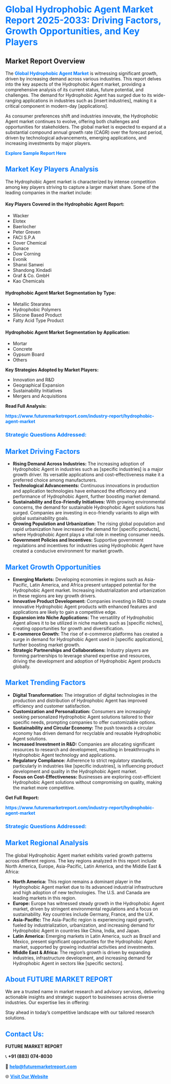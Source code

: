 <h1 style="color: #007BFF;">Global Hydrophobic Agent Market Report 2025-2033: Driving Factors, Growth Opportunities, and Key Players</h1>

<section id="overview">
<h2>Market Report Overview</h2>
<p>The <a href="https://www.futuremarketreport.com/industry-report/hydrophobic-agent-market" style="color: #007BFF; text-decoration: none;"><strong>Global Hydrophobic Agent Market</strong></a> is witnessing significant growth, driven by increasing demand across various industries. This report delves into the key aspects of the Hydrophobic Agent market, providing a comprehensive analysis of its current status, future potential, and challenges. The demand for Hydrophobic Agent has surged due to its wide-ranging applications in industries such as [insert industries], making it a critical component in modern-day [applications].</p>
<p>As consumer preferences shift and industries innovate, the Hydrophobic Agent market continues to evolve, offering both challenges and opportunities for stakeholders. The global market is expected to expand at a substantial compound annual growth rate (CAGR) over the forecast period, driven by technological advancements, emerging applications, and increasing investments by major players.</p>
</section>

<section id="overview">
<p><a href="https://www.futuremarketreport.com/request-sample/reportId=104168" style="color: #007BFF; text-decoration: none;"><strong>Explore Sample Report Here</strong></a></p>
</section>

<section id="key-players">
<h2 style="color: #007BFF;">Market Key Players Analysis</h2>
<p>The Hydrophobic Agent market is characterized by intense competition among key players striving to capture a larger market share. Some of the leading companies in the market include:</p>
<h4>Key Players Covered in the Hydrophobic Agent Report:</h4>
<ul><li>Wacker</li><li>Elotex</li><li>Baerlocher</li><li>Peter Greven</li><li>FACI S.P.A</li><li>Dover Chemical</li><li>Sunace</li><li>Dow Corning</li><li>Evonik</li><li>Shanxi Sanwei</li><li>Shandong Xindadi</li><li>Graf &amp; Co. GmbH</li><li>Kao Chemicals</li></ul>
<h4>Hydrophobic Agent Market Segmentation by Type:</h4>
<ul><li>Metallic Stearates</li><li>Hydrophobic Polymers</li><li>Silicone Based Product</li><li>Fatty Acid Type Product</li></ul>

<h4>Hydrophobic Agent Market Segmentation by Application:</h4>
<ul><li>Mortar</li><li>Concrete</li><li>Gypsum Board</li><li>Others</li></ul>
<p><strong>Key Strategies Adopted by Market Players:</strong></p>
<ul>
<li>Innovation and R&D</li>
<li>Geographical Expansion</li>
<li>Sustainability Initiatives</li>
<li>Mergers and Acquisitions</li>
</ul>
</section>

<section>
<p><strong>Read Full Analysis: </strong></p><a href="https://www.futuremarketreport.com/industry-report/hydrophobic-agent-market" style="color: #007BFF; text-decoration: none;"><strong>https://www.futuremarketreport.com/industry-report/hydrophobic-agent-market</strong></a>
<h3 style="color: #007BFF;">Strategic Questions Addressed:</h3>
</section>

<section id="driving-factors">
<h2 style="color: #007BFF;">Market Driving Factors</h2>
<ul>
<li><strong>Rising Demand Across Industries:</strong> The increasing adoption of Hydrophobic Agent in industries such as [specific industries] is a major growth driver. Its versatile applications and cost-effectiveness make it a preferred choice among manufacturers.</li>
<li><strong>Technological Advancements:</strong> Continuous innovations in production and application technologies have enhanced the efficiency and performance of Hydrophobic Agent, further boosting market demand.</li>
<li><strong>Sustainability and Eco-Friendly Initiatives:</strong> With growing environmental concerns, the demand for sustainable Hydrophobic Agent solutions has surged. Companies are investing in eco-friendly variants to align with global sustainability goals.</li>
<li><strong>Growing Population and Urbanization:</strong> The rising global population and rapid urbanization have increased the demand for [specific products], where Hydrophobic Agent plays a vital role in meeting consumer needs.</li>
<li><strong>Government Policies and Incentives:</strong> Supportive government regulations and incentives for industries using Hydrophobic Agent have created a conducive environment for market growth.</li>
</ul>
</section>

<section id="growth-opportunities">
<h2 style="color: #007BFF;">Market Growth Opportunities</h2>
<ul>
<li><strong>Emerging Markets:</strong> Developing economies in regions such as Asia-Pacific, Latin America, and Africa present untapped potential for the Hydrophobic Agent market. Increasing industrialization and urbanization in these regions are key growth drivers.</li>
<li><strong>Innovative Product Development:</strong> Companies investing in R&D to create innovative Hydrophobic Agent products with enhanced features and applications are likely to gain a competitive edge.</li>
<li><strong>Expansion into Niche Applications:</strong> The versatility of Hydrophobic Agent allows it to be utilized in niche markets such as [specific niches], creating opportunities for growth and diversification.</li>
<li><strong>E-commerce Growth:</strong> The rise of e-commerce platforms has created a surge in demand for Hydrophobic Agent used in [specific applications], further boosting market growth.</li>
<li><strong>Strategic Partnerships and Collaborations:</strong> Industry players are forming partnerships to leverage shared expertise and resources, driving the development and adoption of Hydrophobic Agent products globally.</li>
</ul>
</section>

<section id="trending-factors">
<h2 style="color: #007BFF;">Market Trending Factors</h2>
<ul>
<li><strong>Digital Transformation:</strong> The integration of digital technologies in the production and distribution of Hydrophobic Agent has improved efficiency and customer satisfaction.</li>
<li><strong>Customization and Personalization:</strong> Consumers are increasingly seeking personalized Hydrophobic Agent solutions tailored to their specific needs, prompting companies to offer customizable options.</li>
<li><strong>Sustainability and Circular Economy:</strong> The push towards a circular economy has driven demand for recyclable and reusable Hydrophobic Agent solutions.</li>
<li><strong>Increased Investment in R&D:</strong> Companies are allocating significant resources to research and development, resulting in breakthroughs in Hydrophobic Agent technology and applications.</li>
<li><strong>Regulatory Compliance:</strong> Adherence to strict regulatory standards, particularly in industries like [specific industries], is influencing product development and quality in the Hydrophobic Agent market.</li>
<li><strong>Focus on Cost-Effectiveness:</strong> Businesses are exploring cost-efficient Hydrophobic Agent solutions without compromising on quality, making the market more competitive.</li>
</ul>
</section>

<section>
<p><strong>Get Full Report: </strong></p><a href="https://www.futuremarketreport.com/industry-report/hydrophobic-agent-market" style="color: #007BFF; text-decoration: none;"><strong>https://www.futuremarketreport.com/industry-report/hydrophobic-agent-market</strong></a>
<h3 style="color: #007BFF;">Strategic Questions Addressed:</h3>
</section>


<section id="regional-analysis">
<h2 style="color: #007BFF;">Market Regional Analysis</h2>
<p>The global Hydrophobic Agent market exhibits varied growth patterns across different regions. The key regions analyzed in this report include North America, Europe, Asia-Pacific, Latin America, and the Middle East & Africa:</p>
<ul>
<li><strong>North America:</strong> This region remains a dominant player in the Hydrophobic Agent market due to its advanced industrial infrastructure and high adoption of new technologies. The U.S. and Canada are leading markets in this region.</li>
<li><strong>Europe:</strong> Europe has witnessed steady growth in the Hydrophobic Agent market, driven by stringent environmental regulations and a focus on sustainability. Key countries include Germany, France, and the U.K.</li>
<li><strong>Asia-Pacific:</strong> The Asia-Pacific region is experiencing rapid growth, fueled by industrialization, urbanization, and increasing demand for Hydrophobic Agent in countries like China, India, and Japan.</li>
<li><strong>Latin America:</strong> Emerging markets in Latin America, such as Brazil and Mexico, present significant opportunities for the Hydrophobic Agent market, supported by growing industrial activities and investments.</li>
<li><strong>Middle East & Africa:</strong> The region’s growth is driven by expanding industries, infrastructure development, and increasing demand for Hydrophobic Agent in sectors like [specific sectors].</li>
</ul>
</section>

<footer>
<h2 style="color: #007BFF;">About FUTURE MARKET REPORT</h2>
<p>We are a trusted name in market research and advisory services, delivering actionable insights and strategic support to businesses across diverse industries. Our expertise lies in offering:</p>

<p>Stay ahead in today’s competitive landscape with our tailored research solutions.</p>

<h2 style="color: #007BFF;">Contact Us:</h2>
<p><strong>FUTURE MARKET REPORT</strong></p>
<p>📞 <strong>+91 (883) 074-8030</strong></p>
<p>📧 <strong><a href="mailto:help@futuremarketreport.com" style="color: #007BFF;">help@futuremarketreport.com</a></strong></p>
<p>🌐 <strong><a href="https://www.futuremarketreport.com/" style="color: #007BFF;">Visit Our Website</a></strong></p>
</footer>